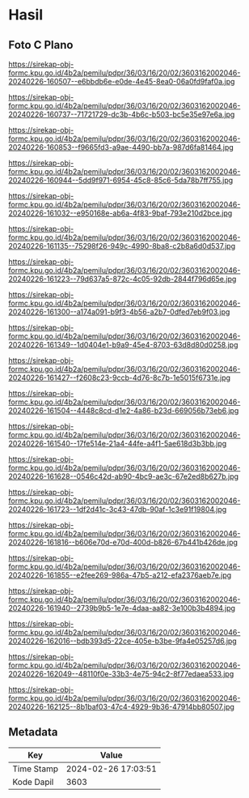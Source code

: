 # Hasil

## Foto C Plano

https://sirekap-obj-formc.kpu.go.id/4b2a/pemilu/pdpr/36/03/16/20/02/3603162002046-20240226-160507--e6bbdb6e-e0de-4e45-8ea0-06a0fd9faf0a.jpg

https://sirekap-obj-formc.kpu.go.id/4b2a/pemilu/pdpr/36/03/16/20/02/3603162002046-20240226-160737--71721729-dc3b-4b6c-b503-bc5e35e97e6a.jpg

https://sirekap-obj-formc.kpu.go.id/4b2a/pemilu/pdpr/36/03/16/20/02/3603162002046-20240226-160853--f9665fd3-a9ae-4490-bb7a-987d6fa81464.jpg

https://sirekap-obj-formc.kpu.go.id/4b2a/pemilu/pdpr/36/03/16/20/02/3603162002046-20240226-160944--5dd9f971-6954-45c8-85c6-5da78b7ff755.jpg

https://sirekap-obj-formc.kpu.go.id/4b2a/pemilu/pdpr/36/03/16/20/02/3603162002046-20240226-161032--e950168e-ab6a-4f83-9baf-793e210d2bce.jpg

https://sirekap-obj-formc.kpu.go.id/4b2a/pemilu/pdpr/36/03/16/20/02/3603162002046-20240226-161135--75298f26-949c-4990-8ba8-c2b8a6d0d537.jpg

https://sirekap-obj-formc.kpu.go.id/4b2a/pemilu/pdpr/36/03/16/20/02/3603162002046-20240226-161223--79d637a5-872c-4c05-92db-2844f796d65e.jpg

https://sirekap-obj-formc.kpu.go.id/4b2a/pemilu/pdpr/36/03/16/20/02/3603162002046-20240226-161300--a174a091-b9f3-4b56-a2b7-0dfed7eb9f03.jpg

https://sirekap-obj-formc.kpu.go.id/4b2a/pemilu/pdpr/36/03/16/20/02/3603162002046-20240226-161349--1d0404e1-b9a9-45e4-8703-63d8d80d0258.jpg

https://sirekap-obj-formc.kpu.go.id/4b2a/pemilu/pdpr/36/03/16/20/02/3603162002046-20240226-161427--f2608c23-9ccb-4d76-8c7b-1e5015f6731e.jpg

https://sirekap-obj-formc.kpu.go.id/4b2a/pemilu/pdpr/36/03/16/20/02/3603162002046-20240226-161504--4448c8cd-d1e2-4a86-b23d-669056b73eb6.jpg

https://sirekap-obj-formc.kpu.go.id/4b2a/pemilu/pdpr/36/03/16/20/02/3603162002046-20240226-161540--17fe514e-21a4-44fe-a4f1-5ae618d3b3bb.jpg

https://sirekap-obj-formc.kpu.go.id/4b2a/pemilu/pdpr/36/03/16/20/02/3603162002046-20240226-161628--0546c42d-ab90-4bc9-ae3c-67e2ed8b627b.jpg

https://sirekap-obj-formc.kpu.go.id/4b2a/pemilu/pdpr/36/03/16/20/02/3603162002046-20240226-161723--1df2d41c-3c43-47db-90af-1c3e91f19804.jpg

https://sirekap-obj-formc.kpu.go.id/4b2a/pemilu/pdpr/36/03/16/20/02/3603162002046-20240226-161816--b606e70d-e70d-400d-b826-67b441b426de.jpg

https://sirekap-obj-formc.kpu.go.id/4b2a/pemilu/pdpr/36/03/16/20/02/3603162002046-20240226-161855--e2fee269-986a-47b5-a212-efa2376aeb7e.jpg

https://sirekap-obj-formc.kpu.go.id/4b2a/pemilu/pdpr/36/03/16/20/02/3603162002046-20240226-161940--2739b9b5-1e7e-4daa-aa82-3e100b3b4894.jpg

https://sirekap-obj-formc.kpu.go.id/4b2a/pemilu/pdpr/36/03/16/20/02/3603162002046-20240226-162016--bdb393d5-22ce-405e-b3be-9fa4e05257d6.jpg

https://sirekap-obj-formc.kpu.go.id/4b2a/pemilu/pdpr/36/03/16/20/02/3603162002046-20240226-162049--48110f0e-33b3-4e75-94c2-8f77edaea533.jpg

https://sirekap-obj-formc.kpu.go.id/4b2a/pemilu/pdpr/36/03/16/20/02/3603162002046-20240226-162125--8b1baf03-47c4-4929-9b36-47914bb80507.jpg


## Metadata

| Key        | Value               |
| ---------- | ------------------- |
| Time Stamp | 2024-02-26 17:03:51 |
| Kode Dapil | 3603                |



